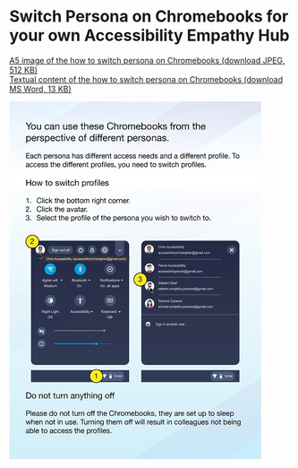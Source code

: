 
# Switch Persona on Chromebooks for your own Accessibility Empathy Hub

[A5 image of the how to switch persona on Chromebooks (download JPEG, 512 KB)](HMRC-AccessibilityEmpathyHub-PersonaChromebooks%20%28A5%20512%20KB%29.jpg)  
[Textual content of the how to switch persona on Chromebooks (download MS Word, 13 KB)](HMRC-AccessibilityEmpathyHub-PersonaChromebooks%20%28MS%20Word%2013%20KB%29.docx)

[![graphical information on how to switch persona on Chromebooks with screenshots](../../assets/images/resources/persona-chromebooks-preview.jpg)](HMRC-AccessibilityEmpathyHub-PersonaChromebooks%20%28A5%20512%20KB%29.jpg)